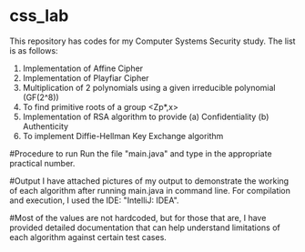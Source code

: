 # css_lab
This repository has codes for my Computer Systems Security study. The list is as follows:
1. Implementation of Affine Cipher
2. Implementation of Playfiar Cipher
3. Multiplication of 2 polynomials using a given irreducible polynomial (GF(2^8))
4. To find primitive roots of a group <Zp*,x>
5. Implementation of RSA algorithm to provide 
  (a) Confidentiality
  (b) Authenticity
7. To implement Diffie-Hellman Key Exchange algorithm

#Procedure to run
Run the file "main.java" and type in the appropriate practical number.

#Output
I have attached pictures of my output to demonstrate the working of each algorithm after running main.java in command line. 
For compilation and execution, I used the IDE: "IntelliJ: IDEA". 


#Most of the values are not hardcoded, but for those that are, I have provided detailed documentation that can help understand limitations of each algorithm against certain test cases.

